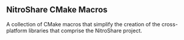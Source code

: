 ## NitroShare CMake Macros

A collection of CMake macros that simplify the creation of the cross-platform libraries that comprise the NitroShare project.
